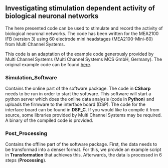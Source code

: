## Investigating stimulation dependent activity of biological neuronal networks

The here presented code can be used to stimulate and record the activity of biological neuronal networks. The code has been written for the MEA2100 IFB (version 3) using 60 electrode mini headstages (MEA2100-Mini-60) from Multi Channel Systems.

This code is an adaptation of the example code generously provided by Multi Channel Systems (Multi Channel Systems MCS GmbH, Germany). The original example code can be found [here](https://github.com/multichannelsystems/McsDspRealtimeFeedback).

### Simulation_Software

Contains the online part of the software package. The code in **CSharp** needs to be run in order to start the software. This software will start a python server which does the online data analysis (code in **Python**) and uploads the firmware to the interface board (DSP). The code for the interface board can be found in **DSP_C**. If you would like to compile it from source, some libraries provided by Multi Channel Systems may be required. A binary of the compiled code is provided.

### Post_Processing

Contains the offline part of the software package. First, the data needs to be transformad into a denser format. For this, we provide an example script in **Transformation** that achieves this. Afterwards, the data is processed in 6 steps (**Processing**).
